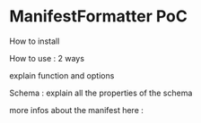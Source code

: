 # ManifestFormatter PoC

How to install 

How to use : 2 ways 

explain function and options

Schema : explain all the properties of the schema

more infos about the manifest here : 